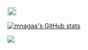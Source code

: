 <p align="left"> 
<!--   <a href="https://github.com/mnagaa/mnagaa/">
    <img src="https://komarev.com/ghpvc/?username=mnagaa" alt="mnagaa" />
  </a> -->
<!--   <a href="http://twitter.com/mnagaa">
    <img height="20" src="https://img.shields.io/twitter/follow/mnagaa?label=Twitter&logo=twitter&style=flat" />
  </a> -->
  <a href="https://github.com/mnagaa">
    <img height="20" src="https://img.shields.io/github/followers/mnagaa?label=follow&logo=github&style=flat" />
  </a>
<!--   <a href="https://www.reddit.com/user/mnagaa">
    <img height="20" src="https://img.shields.io/reddit/user-karma/combined/mnagaa?label=Reddit&logo=reddit&style=flat" />
  </a> -->
<!--   <a href="https://stackoverflow.com/users/5720201/mnagaa">
    <img height="20" src="https://img.shields.io/stackexchange/stackoverflow/r/5720201?label=StackOverflow&logo=stack-overflow&style=flat" />
  </a> -->
<!--   <a href="http://qiita.com/mnagaa">
    <img height="20" src="https://qiita-badge.apiapi.app/s/mnagaa/posts.svg" />
  </a>
  <//qiita.com/mnagaa">
    <img height="20" src="https://qiita-badge.apiapi.app/s/mnagaa/contributions.svg" />
  </a> -->
</p>

[![mnagaa's GitHub stats](https://github-readme-stats.vercel.app/api?username=mnagaa&count_private=true)](https://github.com/anuraghazra/github-readme-stats)


![](https://github-profile-summary-cards.vercel.app/api/cards/profile-details?username=mnagaa&theme=vue)
